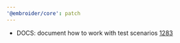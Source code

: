 ```yaml
---
'@embroider/core': patch
---
```


- DOCS: document how to work with test scenarios [1283](https://github.com/embroider-build/embroider/pull/1283)
